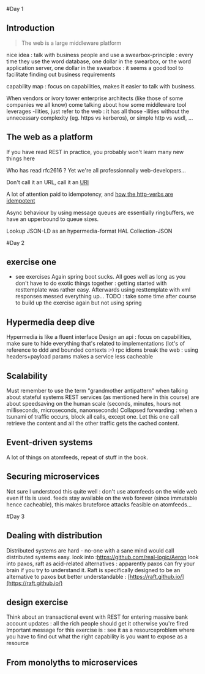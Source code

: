 
#Day 1

## Introduction

> The web is a large middleware platform

nice idea : talk with business people and use a swearbox-principle : every time they use the word database, one dollar in the swearbox, or the word application server, one dollar in the swearbox : it seems a good tool to facilitate finding out business requirements

capability map : focus on capabilities, makes it easier to talk with business.


When vendors or ivory tower enterprise architects (like those of some companies we all know) come talking about how some middleware tool leverages -ilities, just refer to the web : it has all those -ilities without the unnecessary complexity (eg. https vs kerberos), or simple http vs wsdl, ...

## The web as a platform

If you have read REST in practice, you probably won't learn many new things here

Who has read rfc2616 ? Yet we're all professionnally web-developers...

Don't call it an URL, call it an [URI](https://en.wikipedia.org/wiki/Uniform_Resource_Identifier)

A lot of attention paid to idempotency, and [how the http-verbs are idempotent](http://restcookbook.com/HTTP%20Methods/idempotency/)

Async behaviour by using message queues are essentially ringbuffers, we have an upperbound to queue sizes.

Lookup JSON-LD as an hypermedia-format HAL Collection-JSON


#Day 2

## exercise one

- see exercises
Again spring boot sucks. All goes well as long as you don't have to do exotic things together : getting started with resttemplate was rather easy. Afterwards using resttemplate with xml responses messed everything up...
TODO : take some time after course to build up the exercise again but not using spring


## Hypermedia deep dive
Hypermedia is like a fluent interface 
Design an api : focus on capabilities, make sure to hide everything that's related to implementations (lot's of reference to ddd and bounded contexts :-)
rpc idioms break the web : using headers+payload params makes a service less cacheable

## Scalability
Must remember to use the term "grandmother antipattern" when talking about stateful systems
REST services (as mentioned here in this course) are about speedsaving on the human scale (seconds, minutes, hours not milliseconds, microseconds, nanonseconds)
Collapsed forwarding : when a tsunami of traffic occurs, block all calls, except one. Let this one call retrieve the content and all the other traffic gets the cached content.

## Event-driven systems
A lot of things on atomfeeds, repeat of stuff in the book. 

## Securing microservices
Not sure I understood this quite well : don't use atomfeeds on the wide web even if tls is used. feeds stay available on the web forever (since immutable hence cacheable), this makes bruteforce attacks feasible on atomfeeds...

#Day 3

## Dealing with distribution
Distributed systems are hard - no-one with a sane mind would call distributed systems easy.
look into :https://github.com/real-logic/Aeron
look into paxos, raft as acid-related alternatives : apparently paxos can fry your brain if you try to understand it. Raft is specifically designed to be an alternative to paxos but better understandable : [https://raft.github.io/](https://raft.github.io/)

## design exercise
Think about an transactional event with REST for entering massive bank account updates : all the rich people should get it otherwise you're fired
Important message for this exercise is : see it as a resourceproblem where you have to find out what the right capability is you want to expose as a resource

## From monolyths to microservices



